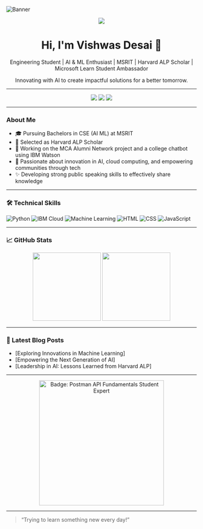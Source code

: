 <!-- Banner -->
![Banner]()


<!-- Introduction -->
<div align="center">
  <img src="https://api.visitorbadge.io/api/visitors?path=https://github.com/yourusername&label=VISITORS" />
  <h1>Hi, I'm Vishwas Desai 👋</h1>
  <p>Engineering Student | AI & ML Enthusiast | MSRIT | Harvard ALP Scholar | Microsoft Learn Student Ambassador</p>
  <p>Innovating with AI to create impactful solutions for a better tomorrow.</p>
</div>

---

<!-- Social Media -->
<div align="center">
  <a href="https://www.linkedin.com/in/vishwas-md"><img src="https://img.shields.io/badge/LinkedIn-0077B5?style=for-the-badge&logo=linkedin&logoColor=white" /></a>
  <a href="mailto:vedhcet.personal@gmail.com"><img src="https://img.shields.io/badge/Gmail-D14836?style=for-the-badge&logo=gmail&logoColor=white" /></a>
  <a href="https://twitter.com/vedhcet"><img src="https://img.shields.io/badge/Twitter-1DA1F2?style=for-the-badge&logo=twitter&logoColor=white" /></a>
</div>

---

<!-- About Me -->
### About Me

- 🎓 Pursuing Bachelors in CSE (AI ML) at MSRIT
- 🌟 Selected as Harvard ALP Scholar
- 🔭 Working on the MCA Alumni Network project and a college chatbot using IBM Watson
- 🌱 Passionate about innovation in AI, cloud computing, and empowering communities through tech
- ✨ Developing strong public speaking skills to effectively share knowledge

---

<!-- Skills -->
### 🛠 Technical Skills

![Python](https://img.shields.io/badge/Python-3776AB?style=for-the-badge&logo=python&logoColor=white)
![IBM Cloud](https://img.shields.io/badge/IBM%20Cloud-1261FE?style=for-the-badge&logo=ibm&logoColor=white)
![Machine Learning](https://img.shields.io/badge/Machine%20Learning-%23586E75.svg?style=for-the-badge&logo=data:image/svg+xml;base64,INSERTED-ENCODED-SVG)
![HTML](https://img.shields.io/badge/HTML5-%23E34F26.svg?style=for-the-badge&logo=html5&logoColor=white)
![CSS](https://img.shields.io/badge/CSS3-%231572B6.svg?style=for-the-badge&logo=css3&logoColor=white)
![JavaScript](https://img.shields.io/badge/JavaScript-F7DF1E?style=for-the-badge&logo=javascript&logoColor=black)

---

<!-- GitHub Stats -->
### 📈 GitHub Stats

<div align="center">
  <img height="180em" src="https://github-readme-stats.vercel.app/api?username=vedhcet-07&show_icons=true&theme=dark&hide_border=true" />
  <img height="180em" src="https://github-readme-stats.vercel.app/api/top-langs/?username=vedhcet-07&layout=compact&langs_count=8&theme=dark&hide_border=true" />
</div>

---

<!-- Blog Posts -->
### 📝 Latest Blog Posts

<!-- BLOG-POST-LIST:START -->
- [Exploring Innovations in Machine Learning]
- [Empowering the Next Generation of AI]
- [Leadership in AI: Lessons Learned from Harvard ALP]
<!-- BLOG-POST-LIST:END -->

---


<!-- Connect with Me -->
<!-- Badge for Postman API Fundamentals -->
<div align="center">
  <a href="https://api.badgr.io/public/assertions/8d69NDEIQr2YL4RhyyTGNw?identity__email=vishwas16.edu%40gmail.com" target="_blank">
    <img src="https://github.com/user-attachments/assets/2aff5e31-b102-43a7-8a66-4032a7ccde38" alt="Badge: Postman API Fundamentals Student Expert" width="330" height="330" />
    
  </a>
</div>

---


> “Trying to learn something new every day!”

